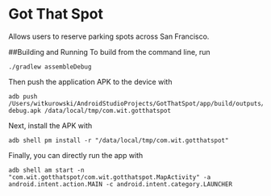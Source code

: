 # Got That Spot
Allows users to reserve parking spots across San Francisco.

##Building and Running
To build from the command line, run
```
./gradlew assembleDebug
```

Then push the application APK to the device with
```
adb push /Users/witkurowski/AndroidStudioProjects/GotThatSpot/app/build/outputs/apk/app-debug.apk /data/local/tmp/com.wit.gotthatspot
```

Next, install the APK with
```
adb shell pm install -r "/data/local/tmp/com.wit.gotthatspot"
```

Finally, you can directly run the app with
```
adb shell am start -n "com.wit.gotthatspot/com.wit.gotthatspot.MapActivity" -a android.intent.action.MAIN -c android.intent.category.LAUNCHER
```
